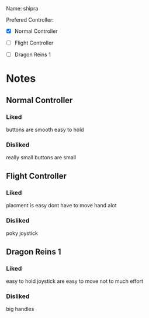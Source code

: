 Name: shipra


Prefered Controller:
- [X]  Normal Controller
- [ ]  Flight Controller
- [ ]  Dragon Reins 1


# Notes

## Normal Controller
### Liked
buttons are smooth
easy to hold

### Disliked
really small
buttons are small

## Flight Controller
### Liked
placment is easy
dont have to move hand alot
### Disliked
poky joystick
## Dragon Reins 1
### Liked
easy to hold 
joystick are easy to move
not to much effort
### Disliked
big 
handles

